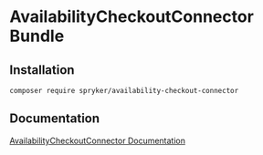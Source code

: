 # AvailabilityCheckoutConnector Bundle

## Installation

```
composer require spryker/availability-checkout-connector
```

## Documentation

[AvailabilityCheckoutConnector Documentation](https://spryker.github.io/availability-checkout-connector/index.html)
